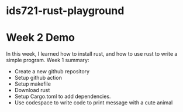# ids721-rust-playground

# Week 2 Demo
In this week, I learned how to install rust, and how to use rust to write a simple program.
Week 1 summary:
* Create a new github repository
* Setup github action
* Setup makefile
* Download rust
* Setup Cargo.toml to add dependencies.
* Use codespace to write code to print message with a cute animal
